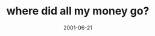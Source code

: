 ---
layout: base.njk
title : 'where did all my money go?' 
view_title : 'where did all my money go?' 
year : '2001' 
date : '2001-06-21' 
img_file : '/drawing/moneygo.png' 
html_file : 'moneygo' 
next_html : 'watchout.html' 
year_order : '117' 
permalink : "title/{{html_file}}.html"
---